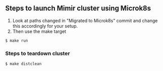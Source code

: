 ## Steps to launch Mimir cluster using Microk8s

1. Look at paths changed in "Migrated to Microk8s" commit and change this
   accordingly for your setup.
2. Then use the make target
```
$ make run
```

### Steps to teardown cluster
```
$ make distclean
```
